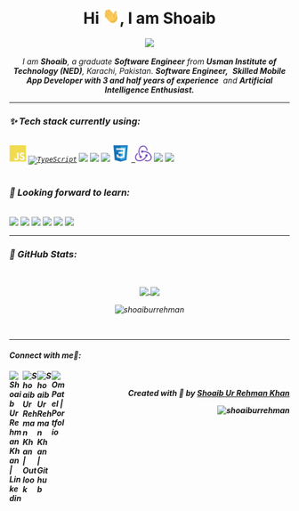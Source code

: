 <h1 align="center">Hi <img src="https://raw.githubusercontent.com/ABSphreak/ABSphreak/master/gifs/Hi.gif" width="30px">, I am Shoaib</h1>
<p align="center">
  <a href="https://github.com/Ratheshan03/readme-typing-svg"><img src="https://readme-typing-svg.herokuapp.com?lines=Software+Engineer;Mobile+App+Developer;Aspiring+Learner&center=true&width=500&height=50"></a>
</p>

<p align="center">
  <em>
    I am <b>Shoaib</b>, a graduate <b>Software Engineer</b> from <b>Usman Institute of Technology (NED)</b>, Karachi, Pakistan.
    <b>Software Engineer,</b>&nbsp; <b>Skilled Mobile App Developer with 3 and half years of experience</b>&nbsp; and <b> Artificial Intelligence Enthusiast.</b> 
  <br>
</p>

---


<h3>  ✨ Tech stack currently using:</h3>
<br>
<code><a href="https://www.javascript.com/" target="_blank"><img height="30" src="https://raw.githubusercontent.com/devicons/devicon/master/icons/javascript/javascript-plain.svg"></a></code>
<code><a href="https://www.typescriptlang.org/" target="_blank"><img height="30" src="https://www.vectorlogo.zone/logos/typescriptlang/typescriptlang-icon.svg" alt="TypeScript"></a></code>
<code><a href="https://reactnative.dev/" target="_blank"><img height="30" src="https://www.vectorlogo.zone/logos/reactjs/reactjs-icon.svg"></a></code>
<code><a href="https://reactjs.org/" target="_blank"><img height="30" src="https://www.vectorlogo.zone/logos/reactjs/reactjs-icon.svg"></a></code>
<code><a href="https://www.w3schools.com/html/" target="_blank"><img height="30" src="https://www.vectorlogo.zone/logos/w3_html5/w3_html5-icon.svg"></a></code>
<code><a href="https://www.w3schools.com/css/" target="_blank"><img height="30" src="https://raw.githubusercontent.com/devicons/devicon/master/icons/css3/css3-original.svg"></a></code>
<code><a href="https://redux.js.org" target="_blank"> <img src="https://raw.githubusercontent.com/devicons/devicon/master/icons/redux/redux-original.svg" alt="redux" height="30"></a></code>
<code><a href="https://getbootstrap.com/" target="_blank"><img height="30" src="https://upload.wikimedia.org/wikipedia/commons/thumb/b/b2/Bootstrap_logo.svg/512px-Bootstrap_logo.svg.png?20210507000024"></a></code>
<code><a href="https://git-scm.com/" target="_blank"><img height="30" src="https://www.vectorlogo.zone/logos/git-scm/git-scm-icon.svg"></a></code>
<br><br>


<h3>
  🌱 Looking forward to learn:
</h3>
<br>
<code><a href="https://nextjs.org/" target="_blank"><img height="30" src="https://upload.wikimedia.org/wikipedia/commons/thumb/1/10/Cib-next-js_%28CoreUI_Icons_v1.0.0%29.svg/120px-Cib-next-js_%28CoreUI_Icons_v1.0.0%29.svg.png"></a></code>
<code><a href="https://flutter.dev/" target="_blank"><img height="30" src="https://www.vectorlogo.zone/logos/flutterio/flutterio-icon.svg"></a></code>
<code><a href="https://cloud.google.com/" target="_blank"><img height="30" src="https://www.vectorlogo.zone/logos/google_cloud/google_cloud-icon.svg"></a></code>
<code><a href="https://analytics.google.com/" target="_blank"><img height="30" src="https://www.vectorlogo.zone/logos/google_analytics/google_analytics-icon.svg"></a></code>
<code><a href="https://www.tensorflow.org/" target="_blank"><img height="30" src="https://www.vectorlogo.zone/logos/tensorflow/tensorflow-icon.svg"></a></code>
<code><a href="https://aws.amazon.com/" target="_blank"><img height="30" src="https://www.vectorlogo.zone/logos/amazon_aws/amazon_aws-icon.svg"></a></code>
<br>

---

<h3>
 📔 GitHub Stats:
</h3>
<br>
<p align="center">
  <a href="https://github.com/shoaiburrehman">
    <img align="center"  height="175px" src="https://github-readme-stats.vercel.app/api?username=shoaiburrehman&show_icons=true&hide_border=true&title_color=94b4a4&amp&icon_color=FFFFFF&amp&text_color=FFFFFF&amp&bg_color=000000&count_private=true&include_all_commits=true"/>
  </a>
  <a href="https://github.com/shoaiburrehman">
    <img align="center" height="175px"  src="https://github-readme-stats.vercel.app/api/top-langs/?username=shoaiburrehman&text_color=FFFFFF&bg_color=000000&title_color=94b4a4&langs_count=15&layout=compact&hide_border=true" />
  </a>
</p>
  <p align="center"><img align="center" src="https://github-readme-streak-stats.herokuapp.com/?user=shoaiburrehman&text_color=FFFFFF&bg_color=000000&title_color=94b4a4&langs_count=15&layout=compact&hide_border=true" alt="shoaiburrehman" /></p>
<br>

---

<h4> Connect with me🤝: <h4>
  </hr>
  <a href="https://www.linkedin.com/in/shoaiburrehmankhan/">
   <img align="left" alt=" Shoaib Ur Rehman Khan | Linkedin" width="24px" src="https://www.vectorlogo.zone/logos/linkedin/linkedin-icon.svg" />
  </a>
  <a href="mailto:shoaiburrehman@outlook.com">
    <img align="left" alt="Shoaib Ur Rehman Khan | Outlook" width="26px" src="https://www.vectorlogo.zone/logos/outlook/outlook-icon.svg" />
  </a>
   <a href="https://github.com/shoaiburrehman">
    <img align="left" alt="Shoaib Ur Rehman Khan | Github" width="26px" src="https://www.vectorlogo.zone/logos/github/github-tile.svg" />
  </a>
  <a href="https://shoaiburrehman.github.io/">
    <img align="left" alt="Om Patel | Portfolio" width="26px" src="https://www.svgrepo.com/show/474386/internet.svg" />
  </a>
  <br>
  
<p align="right" > Created with 🧡 by <a href="https://github.com/shoaiburrehman">Shoaib Ur Rehman Khan</a></p>
<p align="right" > <img src="https://komarev.com/ghpvc/?username=shoaiburrehman&label=Profile%20views&color=0e75b6&style=flat" alt="shoaiburrehman" /> </p>
